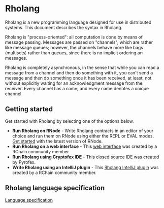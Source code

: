 # Rholang
Rholang is a new programming language designed for use in distributed systems. This document describes the syntax in Rholang.

Rholang is "process-oriented": all computation is done by means of message passing.  Messages are passed on "channels", which are rather like message queues; however, the channels behave more like bags (multisets) rather than queues, since there is no implicit ordering on messages.  

Rholang is completely asynchronous, in the sense that while you can read a message from a channel and then do something with it, you can't send a message and then do something once it has been received, at least, not without explicitly waiting for an acknowledgment message from the receiver. Every channel has a name, and every name denotes a unique channel.

## Getting started

Get started with Rholang by selecting one of the options below.
* __Run Rholang on RNode__ - Write Rholang contracts in an editor of your choice and run them on RNode using either the REPL or EVAL modes. [Get started](https://github.com/rchain/rchain/releases) with the latest version of RNode.
* __Run Rholang on a web interface__ - This [web interface](http://rchain.cloud) was created by a RChain community member.
* __Run Rholang using Cryptofex IDE__ - This closed source [IDE](http://cryptofex.io/download) was created by Pyrofex.
* __Write Rholang using an IntelliJ plugin__ - This [Rholang IntelliJ plugin](https://github.com/tgrospic/rholang-idea) was created by a RChain community member.

## Rholang language specification
[Language specification](https://developer.rchain.coop/assets/rholang-spec-0.2.pdf)

